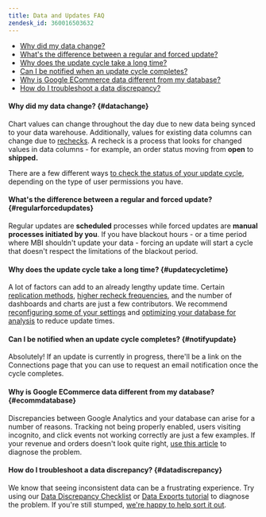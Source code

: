 ```yaml
---
title: Data and Updates FAQ
zendesk_id: 360016503632
---
```


* [Why did my data change?](../#datachange)
* [What's the difference between a regular and forced update?](../#regularforcedupdates)
* [Why does the update cycle take a long time?](../#updatecycletime)
* [Can I be notified when an update cycle completes?](../#notifyupdate)
* [Why is Google ECommerce data different from my database?](../#ecommdatabase)
* [How do I troubleshoot a data discrepancy?](../#datadiscrepancy)

#### Why did my data change? {#datachange}

Chart values can change throughout the day due to new data being synced to your data warehouse. Additionally, values for existing data columns can change due to [rechecks](../data-analyst/data-warehouse-mgr/cfg-data-rechecks.md). A recheck is a process that looks for changed values in data columns - for example, an order status moving from **open** to **shipped.**

There are a few different ways [to check the status of your update cycle](../best-practices/check-update-cycle.md), depending on the type of user permissions you have.

#### What's the difference between a regular and forced update? {#regularforcedupdates}

Regular updates are **scheduled** processes while forced updates are **manual processes initiated by you**. If you have blackout hours - or a time period where MBI shouldn't update your data - forcing an update will start a cycle that doesn't respect the limitations of the blackout period.

#### Why does the update cycle take a long time? {#updatecycletime}

A lot of factors can add to an already lengthy update time. Certain [replication methods](../data-analyst/data-warehouse-mgr/cfg-replication-methods.md), [higher recheck frequencies](../data-analyst/data-warehouse-mgr/cfg-data-rechecks.md), and the number of dashboards and charts are just a few contributors. We recommend [reconfiguring some of your settings](../best-practices/reduce-update-cycle-time.md) and [optimizing your database for analysis](../best-practices/opt-db-analysis.md) to reduce update times.

#### Can I be notified when an update cycle completes? {#notifyupdate}

Absolutely! If an update is currently in progress, there'll be a link on the Connections page that you can use to request an email notification once the cycle completes.

#### Why is Google ECommerce data different from my database? {#ecommdatabase}

Discrepancies between Google Analytics and your database can arise for a number of reasons. Tracking not being properly enabled, users visiting incognito, and click events not working correctly are just a few examples. If your revenue and orders doesn't look quite right, [use this article](https://support.magento.com/hc/en-us/articles/360016505232) to diagnose the problem.

#### How do I troubleshoot a data discrepancy? {#datadiscrepancy}

We know that seeing inconsistent data can be a frustrating experience. Try using our [Data Discrepancy Checklist](https://support.magento.com/hc/en-us/articles/360016731271) or [Data Exports tutorial](https://support.magento.com/hc/en-us/articles/360016730631) to diagnose the problem. If you're still stumped, [we're happy to help sort it out](https://support.magento.com/hc/en-us/articles/360016505312).
